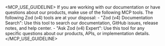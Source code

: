 <MCP_USE_GUIDELINE>
  <INSTRUCTION>
    If you are working with our documentation or have questions about our products, make use of the following MCP tools.
  </INSTRUCTION>
  <TOOLS>
    The following Zod (v4) tools are at your disposal:
    - "Zod (v4) Documentation Search": Use this tool to search our documentation, GitHub issues, release notes, and help center.
    - "Ask Zod (v4) Expert": Use this tool for any specific questions about our products, APIs, or implementation details.
  </TOOLS>
</MCP_USE_GUIDELINE>